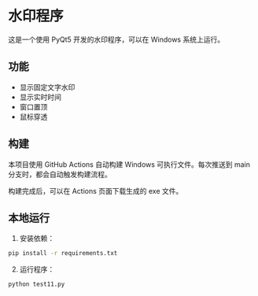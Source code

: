 # 水印程序

这是一个使用 PyQt5 开发的水印程序，可以在 Windows 系统上运行。

## 功能

- 显示固定文字水印
- 显示实时时间
- 窗口置顶
- 鼠标穿透

## 构建

本项目使用 GitHub Actions 自动构建 Windows 可执行文件。每次推送到 main 分支时，都会自动触发构建流程。

构建完成后，可以在 Actions 页面下载生成的 exe 文件。

## 本地运行

1. 安装依赖：
```bash
pip install -r requirements.txt
```

2. 运行程序：
```bash
python test11.py
``` 